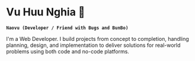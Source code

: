 # Vu Huu Nghia 🐍
**`Naovu (Developer / Friend with Bugs and BunBo)`**

I'm a Web Developer. I build projects from concept to completion, handling planning, design, and implementation to deliver solutions for real-world problems using both code and no-code platforms.
